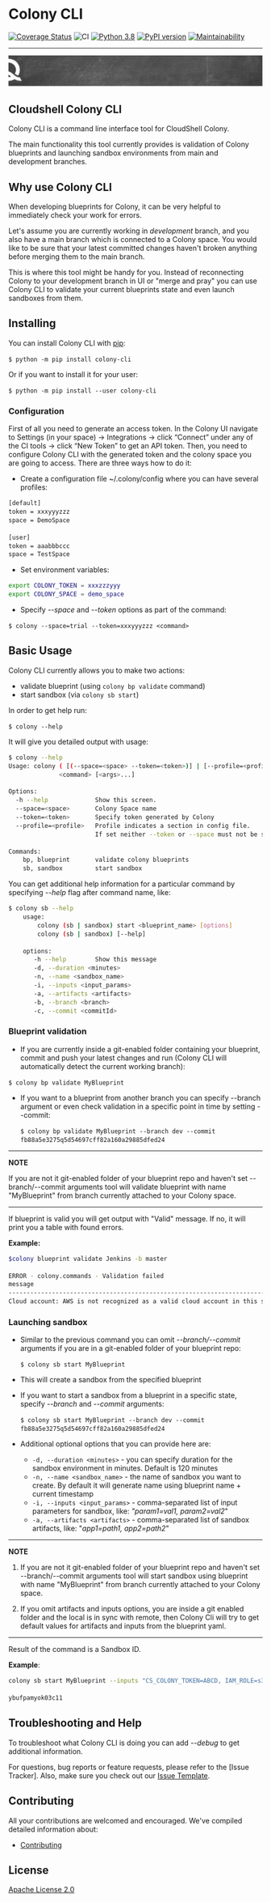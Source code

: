 # Colony CLI

[![Coverage Status](https://coveralls.io/repos/github/QualiSystemsLab/colony-cli/badge.svg?branch=dev)](https://coveralls.io/github/QualiSystemsLab/colony-cli?branch=dev)
![CI](https://github.com/QualiSystemsLab/colony-cli/workflows/CI/badge.svg)
[![Python 3.8](https://img.shields.io/badge/python-3.8-blue.svg)](https://www.python.org/downloads/release/python-380/)
[![PyPI version](https://badge.fury.io/py/colony-cli.svg)](https://badge.fury.io/py/colony-cli)
[![Maintainability](https://api.codeclimate.com/v1/badges/5a9f730163de9b6231e6/maintainability)](https://codeclimate.com/github/QualiSystemsLab/colony-cli/maintainability)


---

![quali](quali.png)

## Cloudshell Colony CLI

Colony CLI is a command line interface tool for CloudShell Colony.

The main functionality this tool currently provides is validation of Colony blueprints and launching sandbox environments from main and development branches.

## Why use Colony CLI

When developing blueprints for Colony, it can be very helpful to immediately check your work for errors.

Let's assume you are currently working in *development* branch, and you also have a main branch which is connected
to a Colony space. You would like to be sure that your latest committed changes haven't broken anything before merging them to
the main branch.

This is where this tool might be handy for you. Instead of reconnecting Colony to your development branch in UI or "merge and pray" you can
use Colony CLI to validate your current blueprints state and even launch sandboxes from them.

## Installing

You can install Colony CLI with [pip](https://pip.pypa.io/en/stable/):

`$ python -m pip install colony-cli`

Or if you want to install it for your user:

`$ python -m pip install --user colony-cli`

### Configuration

First of all you need to generate an access token. In the Colony UI navigate to Settings (in your space) -> Integrations -> click “Connect” under any of the CI tools -> click “New Token” to get an API token.
Then, you need to configure Colony CLI with the generated token and the colony space you are going to access.
There are three ways how to do it:

* Create a configuration file ~/.colony/config where you can have several profiles:

```bash
[default]
token = xxxyyyzzz
space = DemoSpace

[user]
token = aaabbbccc
space = TestSpace
```


* Set environment variables:

```bash
export COLONY_TOKEN = xxxzzzyyy
export COLONY_SPACE = demo_space
```

* Specify _--space_ and _--token_ options as part of the command:

`$ colony --space=trial --token=xxxyyyzzz <command>`



## Basic Usage

Colony CLI currently allows you to make two actions:

- validate blueprint (using `colony bp validate` command)
- start sandbox (via `colony sb start`)

In order to get help run:

`$ colony --help`

It will give you detailed output with usage:

```bash
$ colony --help
Usage: colony ( [(--space=<space> --token=<token>)] | [--profile=<profile>] ) [--help] [--debug]
              <command> [<args>...]

Options:
  -h --help             Show this screen.
  --space=<space>       Colony Space name
  --token=<token>       Specify token generated by Colony
  --profile=<profile>   Profile indicates a section in config file.
                        If set neither --token or --space must not be specified.

Commands:
    bp, blueprint       validate colony blueprints
    sb, sandbox         start sandbox
```

You can get additional help information for a particular command by specifying *--help* flag after command name, like:

```bash
$ colony sb --help
    usage:
        colony (sb | sandbox) start <blueprint_name> [options]
        colony (sb | sandbox) [--help]

    options:
       -h --help        Show this message
       -d, --duration <minutes>
       -n, --name <sandbox_name>
       -i, --inputs <input_params>
       -a, --artifacts <artifacts>
       -b, --branch <branch>
       -c, --commit <commitId>
```

### Blueprint validation

* If you are currently inside a git-enabled folder containing your blueprint, commit and push your latest changes and run (Colony CLI will automatically detect the current working branch):

`$ colony bp validate MyBlueprint`

* If you want to a blueprint from another branch you can specify --branch argument or even check validation in a
specific point in time by setting --commit:

    `$ colony bp validate MyBlueprint --branch dev --commit fb88a5e3275q5d54697cff82a160a29885dfed24`

---
**NOTE**

If you are not it git-enabled folder of your blueprint repo and haven't set --branch/--commit arguments tool will
validate blueprint with name "MyBlueprint" from branch currently attached to your Colony space.

---

If blueprint is valid you will get output with "Valid" message. If no, it will print you a table with found errors.

**Example:**

```bash
$colony blueprint validate Jenkins -b master

ERROR - colony.commands - Validation failed
message                                                                      name
---------------------------------------------------------------------------  -------------------------------
Cloud account: AWS is not recognized as a valid cloud account in this space  Blueprint unknown cloud account
```

### Launching sandbox

* Similar to the previous command you can omit *--branch/--commit* arguments if you are in a git-enabled folder of your
  blueprint repo:

    `$ colony sb start MyBlueprint`

* This will create a sandbox from the specified blueprint

* If you want to start a sandbox from a blueprint in a specific state, specify _--branch_ and _--commit_ arguments:

    `$ colony sb start MyBlueprint --branch dev --commit fb88a5e3275q5d54697cff82a160a29885dfed24`

* Additional optional options that you can provide here are:
  * `-d, --duration <minutes>` - you can specify duration for the sandbox environment in minutes. Default is 120 minutes
  * `-n, --name <sandbox_name>` - the name of sandbox you want to create. By default it will generate name using blueprint name + current timestamp
  * `-i, --inputs <input_params>` - comma-separated list of input parameters for sandbox, like: _"param1=val1, param2=val2_"
  * `-a, --artifacts <artifacts>` - comma-separated list of sandbox artifacts, like: "_app1=path1, app2=path2_"
  
---
**NOTE**

1. If you are not it git-enabled folder of your blueprint repo and haven't set --branch/--commit arguments tool will
start sandbox using blueprint with name "MyBlueprint" from branch currently attached to your Colony space.

2. If you omit artifacts and inputs options, you are inside a git enabled folder and the local is in sync with remote,
then Colony Cli will try to get default values for artifacts and inputs from the blueprint yaml.
---

Result of the command is a Sandbox ID.

**Example**:

```bash
colony sb start MyBlueprint --inputs "CS_COLONY_TOKEN=ABCD, IAM_ROLE=s3access-profile, BUCKET_NAME=abc"

ybufpamyok03c11
```


## Troubleshooting and Help

To troubleshoot what Colony CLI is doing you can add _--debug_ to get additional information.

For questions, bug reports or feature requests, please refer to the [Issue Tracker]. Also, make sure you check out our [Issue Template](.github/issue_template.md).


## Contributing


All your contributions are welcomed and encouraged. We've compiled detailed information about:

* [Contributing](.github/contributing.md)


## License
[Apache License 2.0](https://github.com/QualiSystems/shellfoundry/blob/master/LICENSE)
